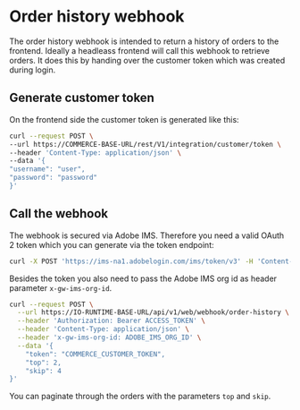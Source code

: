 # Order history webhook

The order history webhook is intended to return a history of orders to the frontend. Ideally a headleass frontend will
call this webhook to retrieve orders. It does this by handing over the customer token which was created during login.

## Generate customer token

On the frontend side the customer token is generated like this:

```bash
curl --request POST \
--url https://COMMERCE-BASE-URL/rest/V1/integration/customer/token \
--header 'Content-Type: application/json' \
--data '{
"username": "user",
"password": "password"
}'
```

## Call the webhook

The webhook is secured via Adobe IMS. Therefore you need a valid OAuth 2 token which you can generate via the token
endpoint:

```bash
curl -X POST 'https://ims-na1.adobelogin.com/ims/token/v3' -H 'Content-Type: application/x-www-form-urlencoded' -d 'grant_type=client_credentials&client_id=XXX&client_secret=XXX&scope=AdobeID,openid,read_organizations,additional_info.projectedProductContext,additional_info.roles,adobeio_api,read_client_secret,manage_client_secrets,event_receiver_api'
```

Besides the token you also need to pass the Adobe IMS org id as header parameter `x-gw-ims-org-id`.

```bash
curl --request POST \
  --url https://IO-RUNTIME-BASE-URL/api/v1/web/webhook/order-history \
  --header 'Authorization: Bearer ACCESS_TOKEN' \
  --header 'Content-Type: application/json' \
  --header 'x-gw-ims-org-id: ADOBE_IMS_ORG_ID' \
  --data '{
	"token": "COMMERCE_CUSTOMER_TOKEN",
	"top": 2,
	"skip": 4
}'
```

You can paginate through the orders with the parameters `top` and `skip`.
